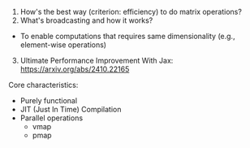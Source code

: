 1. How's the best way (criterion: efficiency) to do matrix operations?
2. What's broadcasting and how it works?
* To enable computations that requires same dimensionality (e.g., element-wise operations)
3. Ultimate Performance Improvement With Jax: https://arxiv.org/abs/2410.22165

Core characteristics:
* Purely functional 
* JIT (Just In Time) Compilation
* Parallel operations
  * vmap  
  * pmap
 
